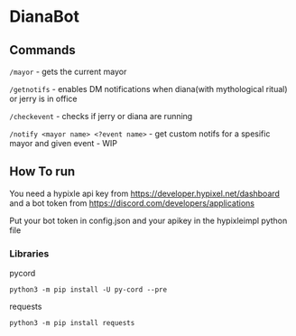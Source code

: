# DianaBot

## Commands

`/mayor` - gets the current mayor 

`/getnotifs` - enables DM notifications when diana(with mythological ritual) or jerry is in office 

`/checkevent` - checks if jerry or diana are running 

`/notify <mayor name> <?event name>` - get custom notifs for a spesific mayor and given event - WIP 

## How To run

You need a hypixle api key from https://developer.hypixel.net/dashboard and a bot token from https://discord.com/developers/applications

Put your bot token in config.json and your apikey in the hypixleimpl python file

### Libraries
pycord

`python3 -m pip install -U py-cord --pre`

requests

`python3 -m pip install requests`
